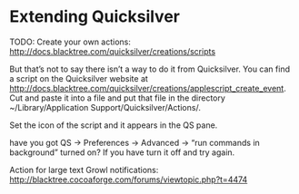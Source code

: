 # Extending Quicksilver

TODO: Create your own actions: http://docs.blacktree.com/quicksilver/creations/scripts

But that’s not to say there isn’t a way to do it from Quicksilver. You can find a script on the Quicksilver website at http://docs.blacktree.com/quicksilver/creations/applescript_create_event. Cut and paste it into a file and put that file in the directory ~/Library/Application Support/Quicksilver/Actions/.

Set the icon of the script and it appears in the QS pane.

have you got QS → Preferences → Advanced → “run commands in background” turned on? If you have turn it off and try again.

Action for large text Growl notifications:
http://blacktree.cocoaforge.com/forums/viewtopic.php?t=4474
